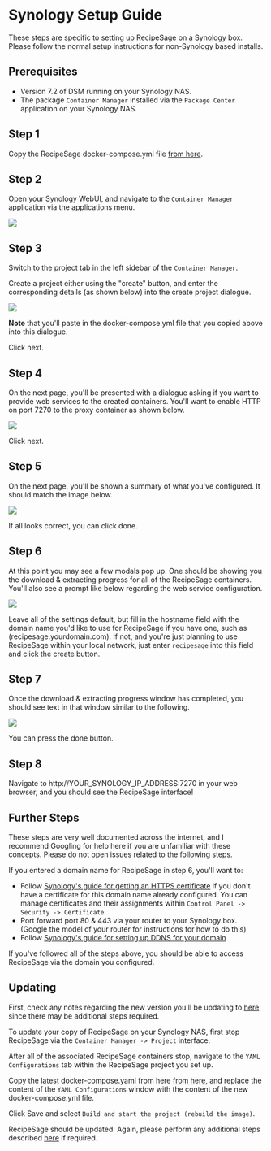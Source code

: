 # Synology Setup Guide

These steps are specific to setting up RecipeSage on a Synology box. Please follow the normal setup instructions for non-Synology based installs.

## Prerequisites

- Version 7.2 of DSM running on your Synology NAS.
- The package `Container Manager` installed via the `Package Center` application on your Synology NAS.

## Step 1

Copy the RecipeSage docker-compose.yml file [from here](https://raw.githubusercontent.com/julianpoy/RecipeSage-selfhost/main/docker-compose.yml).

## Step 2

Open your Synology WebUI, and navigate to the `Container Manager` application via the applications menu.

<img src="./src/img/synology-container-manager.png" />

## Step 3

Switch to the project tab in the left sidebar of the `Container Manager`.

Create a project either using the "create" button, and enter the corresponding details (as shown below) into the create project dialogue.

<img src="./src/img/synology-container-manager.png" />

**Note** that you'll paste in the docker-compose.yml file that you copied above into this dialogue.

Click next.

## Step 4

On the next page, you'll be presented with a dialogue asking if you want to provide web services to the created containers. You'll want to enable HTTP on port 7270 to the proxy container as shown below.

<img src="./src/img/synology-new-project-web-portal-settings.png" />

Click next.

## Step 5

On the next page, you'll be shown a summary of what you've configured. It should match the image below.

<img src="./src/img/synology-new-project-summary.png" />

If all looks correct, you can click done.

## Step 6

At this point you may see a few modals pop up. One should be showing you the download & extracting progress for all of the RecipeSage containers. You'll also see a prompt like below regarding the web service configuration.

<img src="./src/img/synology-new-project-web-service-setup.png" />

Leave all of the settings default, but fill in the hostname field with the domain name you'd like to use for RecipeSage if you have one, such as (recipesage.yourdomain.com). If not, and you're just planning to use RecipeSage within your local network, just enter `recipesage` into this field and click the create button.

## Step 7

Once the download & extracting progress window has completed, you should see text in that window similar to the following.

<img src="./src/img/synology-new-project-done.png" />

You can press the done button.

## Step 8

Navigate to http://YOUR_SYNOLOGY_IP_ADDRESS:7270 in your web browser, and you should see the RecipeSage interface!

## Further Steps

These steps are very well documented across the internet, and I recommend Googling for help here if you are unfamiliar with these concepts. Please do not open issues related to the following steps.

If you entered a domain name for RecipeSage in step 6, you'll want to:

- Follow [Synology's guide for getting an HTTPS certificate](https://kb.synology.com/en-my/DSM/tutorial/How_to_enable_HTTPS_and_create_a_certificate_signing_request_on_your_Synology_NAS) if you don't have a certificate for this domain name already configured. You can manage certificates and their assignments within `Control Panel -> Security -> Certificate`.
- Port forward port 80 & 443 via your router to your Synology box. (Google the model of your router for instructions for how to do this)
- Follow [Synology's guide for setting up DDNS for your domain](https://kb.synology.com/en-us/DSM/help/DSM/AdminCenter/connection_ddns?version=7)

If you've followed all of the steps above, you should be able to access RecipeSage via the domain you configured.

## Updating

First, check any notes regarding the new version you'll be updating to [here](https://github.com/julianpoy/recipesage-selfhost#changelog) since there may be additional steps required.

To update your copy of RecipeSage on your Synology NAS, first stop RecipeSage via the `Container Manager -> Project` interface.

After all of the associated RecipeSage containers stop, navigate to the `YAML Configurations` tab within the RecipeSage project you set up.

Copy the latest docker-compose.yaml from here [from here](https://raw.githubusercontent.com/julianpoy/RecipeSage-selfhost/main/docker-compose.yml), and replace the content of the `YAML Configurations` window with the content of the new docker-compose.yml file.

Click Save and select `Build and start the project (rebuild the image)`.

RecipeSage should be updated. Again, please perform any additional steps described [here](https://github.com/julianpoy/recipesage-selfhost#changelog) if required.

